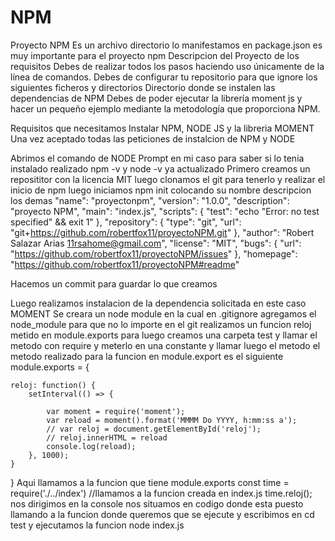 # NPM 
Proyecto NPM
Es un archivo directorio lo manifestamos en package.json es muy importante para el proyecto npm
Descripcion del Proyecto de los requisitos
Debes de realizar todos los pasos haciendo uso únicamente de la línea de comandos.
Debes de configurar tu repositorio para que ignore los siguientes ficheros y directorios
Directorio donde se instalen las dependencias de NPM
Debes de poder ejecutar la librería moment js y hacer un pequeño ejemplo mediante la metodología que proporciona NPM.

Requisitos que necesitamos 
Instalar NPM, NODE JS y la libreria MOMENT
Una vez aceptado todas las peticiones de instalcion de NPM y NODE

Abrimos el comando de NODE Prompt en mi caso  para saber si lo tenia instalado realizado npm -v y node -v ya actualizado
Primero creamos un reposititor con la licencia MIT luego clonamos el git para tenerlo y realizar el inicio de npm
luego iniciamos npm init colocando su nombre descripcion los demas 
"name": "proyectonpm",
    "version": "1.0.0",
    "description": "proyecto NPM",
    "main": "index.js",
    "scripts": {
        "test": "echo \"Error: no test specified\" && exit 1"
    },
    "repository": {
        "type": "git",
        "url": "git+https://github.com/robertfox11/proyectoNPM.git"
    },
    "author": "Robert Salazar Arias <11rsahome@gmail.com>",
    "license": "MIT",
    "bugs": {
        "url": "https://github.com/robertfox11/proyectoNPM/issues"
    },
    "homepage": "https://github.com/robertfox11/proyectoNPM#readme"
   
Hacemos un commit para guardar lo que creamos 

Luego realizamos instalacion de la dependencia solicitada en este caso MOMENT 
Se creara un node module en la cual en .gitignore agregamos el node_module para que no lo importe en el git 
realizamos un funcion reloj metido en module.exports para luego creamos una carpeta test y llamar el metodo con require
y meterlo en una constante y llamar luego el metodo
el metodo realizado para la funcion en module.export es el siguiente 
module.exports = {

    reloj: function() {
        setInterval(() => {

            var moment = require('moment');
            var reload = moment().format('MMMM Do YYYY, h:mm:ss a');
            // var reloj = document.getElementById('reloj');
            // reloj.innerHTML = reload
            console.log(reload);
        }, 1000);
    }
}
Aqui llamamos a la funcion que tiene module.exports
const time = require('./../index')
    //llamamos a la funcion creada en index.js
time.reloj(); 
nos dirigimos en la console nos situamos en codigo donde esta puesto llamando a la funcion donde queremos que se ejecute 
y escribimos en cd test y ejecutamos la funcion node index.js


